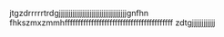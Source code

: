 jtgzdrrrrrtrdgjjjjjjjjjjjjjjjjjjjjjjjjjjjjjjjjjjjgnfhn
fhkszmxzmmhfffffffffffffffffffffffffffffffffffffffff
zdtgjjjjjjjjjjjj
